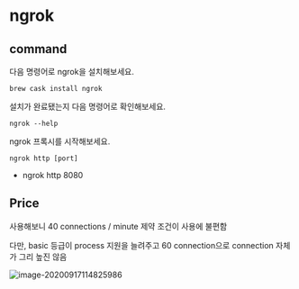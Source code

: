 # ngrok



## command



다음 명령어로 ngrok을 설치해보세요.

```
brew cask install ngrok
```



설치가 완료됐는지 다음 명령어로 확인해보세요.

```
ngrok --help
```



ngrok 프록시를 시작해보세요.

```
ngrok http [port]
```

- ngrok http 8080



## Price

사용해보니 40 connections / minute 제약 조건이 사용에 불편함

다만, basic 등급이 process 지원을 늘려주고 60 connection으로 connection 자체가 그리 높진 않음 

![image-20200917114825986](../../../gatsby-gitbook-starter/public/static/images/image-20200917114825986.png)